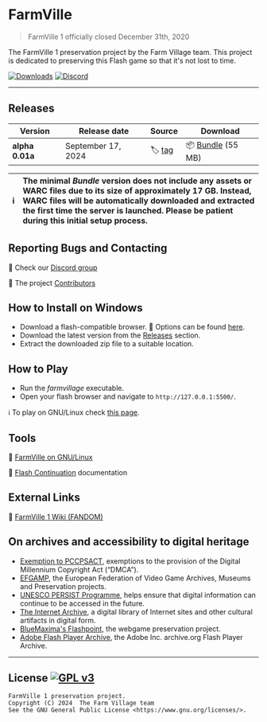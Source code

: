 # FarmVille
<!-- ![FarmVille](templates/img/logo.jpg "FarmVille logo") -->

> FarmVille 1 officially closed December 31th, 2020

The FarmVille 1 preservation project by the Farm Village team. This project is dedicated to preserving this Flash game so that it's not lost to time.

[![Downloads](https://img.shields.io/github/downloads/AcidCaos/farmvillage/total?label=downloads%40all)](../../releases/latest)
[![Discord](https://img.shields.io/discord/1232395114429546558?logo=discord&label=Discord&color=blue)](https://discord.gg/Bm2EkN5vhz)

---

## Releases

| Version | Release date | Source | Download |
| --- | --- | --- | --- |
| **alpha 0.01a** | September 17, 2024 | :label: [tag](../../releases/tag/0.01a) | :package: [Bundle](../../releases/download/0.01a/farmvillage_0.01a.zip) (55 MB) |

| :information_source: | The minimal _Bundle_ version does not include any assets or WARC files due to its size of approximately 17 GB. Instead, WARC files will be automatically downloaded and extracted the first time the server is launched. Please be patient during this initial setup process. |
| --- | :--- |

## Reporting Bugs and Contacting

:speech_balloon: Check our [Discord group](https://discord.gg/Bm2EkN5vhz)

:paw_prints: The project [Contributors](../../contributors)

## How to Install on Windows

- Download a flash-compatible browser. :flashlight: Options can be found [here](FLASH.md).
- Download the latest version from the [Releases](#releases) section.
- Extract the downloaded zip file to a suitable location.

## How to Play

- Run the *farmvillage* executable.
- Open your flash browser and navigate to `http://127.0.0.1:5500/`.

:information_source: To play on GNU/Linux check [this page](LINUX.md).

## Tools

:penguin: [FarmVille on GNU/Linux](LINUX.md)

:flashlight: [Flash Continuation](FLASH.md) documentation

## External Links

:beginner: [FarmVille 1 Wiki (FANDOM)](https://farmville.fandom.com/wiki/FarmVille_Wiki)

## On archives and accessibility to digital heritage

- [Exemption to PCCPSACT](https://www.federalregister.gov/documents/2018/10/26/2018-23241/exemption-to-prohibition-on-circumvention-of-copyright-protection-systems-for-access-control), exemptions to the provision of the Digital Millennium Copyright Act (“DMCA”). 
- [EFGAMP](https://efgamp.eu/), the European Federation of Video Game Archives, Museums and Preservation projects.
- [UNESCO PERSIST Programme](https://unescopersist.org/), helps ensure that digital information can continue to be accessed in the future.
- [The Internet Archive](https://archive.org/), a digital library of Internet sites and other cultural artifacts in digital form.
- [BlueMaxima's Flashpoint](https://bluemaxima.org/flashpoint/), the webgame preservation project.
- [Adobe Flash Player Archive](https://archive.org/download/flashplayerarchive/), the Adobe Inc. archive.org Flash Player Archive.

---

## License [![GPL v3](https://img.shields.io/badge/GPL%20v3-blue)](http://www.gnu.org/licenses/gpl-3.0)

```
FarmVille 1 preservation project.
Copyright (C) 2024  The Farm Village team
See the GNU General Public License <https://www.gnu.org/licenses/>.
```
